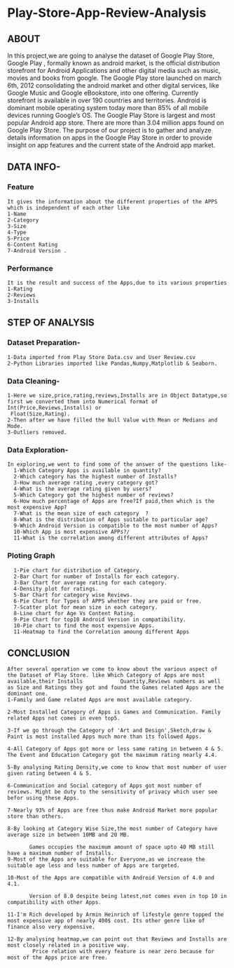 # Play-Store-App-Review-Analysis
## **ABOUT**

In this project,we are going to analyse the dataset of Google Play Store, Google Play , formally known as android market, is the official distribution storefront for Android Applications and other digital media such as music, movies and books from google. The Google Play store launched on march 6th, 2012 consolidating the android market and other digital services, like Google Music and Google eBookstore, into one offering. Currently storefront is available in over 190 countries and territories. Android is dominant mobile operating system today more than 85% of all mobile devices running Google’s OS. The Google Play Store is largest and most popular Android app store. There are more than 3.04 million apps found on Google Play Store. The purpose of our project is to gather and analyze details information on apps in the Google Play Store in order to provide insight on app features and the current state of the Android app market.


## DATA INFO-
### Feature 
    It gives the information about the different properties of the APPS which is independent of each other like 
    1-Name
    2-Category
    3-Size
    4-Type
    5-Price
    6-Content Rating
    7-Android Version .
### Performance
    It is the result and success of the Apps,due to its various properties
    1-Rating
    2-Reviews
    3-Installs
 ## STEP OF ANALYSIS
 
### Dataset Preparation-
    1-Data imported from Play Store Data.csv and User Review.csv
    2-Python Libraries imported like Pandas,Numpy,Matplotlib & Seaborn.

### Data Cleaning-
    1-Here we size,price,rating,reviews,Installs are in Object Datatype,so first we converted them into Numerical format of Int(Price,Reviews,Installs) or
     Float(Size,Rating).
    2-Then after we have filled the Null Value with Mean or Medians and Mode.
    3-Outliers removed.
  
 ### Data Exploration-
    In exploring,we went to find some of the answer of the questions like-
      1-Which Category Apps is available in quantity?
      2-Which category has the highest number of Installs?
      3-How much average rating ,every category got?
      4-What is the average rating given by users?
      5-Which Category got the highest number of reviews?
      6-How much percentage of Apps are free?If paid,then which is the most expensive App?
      7-What is the mean size of each category  ?
      8-What is the distribution of Apps suitable to particular age?
      9-Which Android Version is compatible to the most number of Apps?
      10-Which App is most expensive APPs?/
      11-What is the correlation among different attributes of Apps?
      
  ### Ploting Graph
      1-Pie chart for distribution of Category.
      2-Bar Chart for number of Installs for each category.
      3-Bar Chart for average rating for each category.
      4-Density plot for ratings.
      5-Bar Chart for category wise Reviews.
      6-Pie Chart for Types of APPS whether they are paid or free.
      7-Scatter plot for mean size in each category.
      8-Line chart for Age Vs Content Rating.
      9-Pie Chart for top10 Android Version in compatibility.
      10-Pie chart to find the most expensive Apps.
      11-Heatmap to find the Correlation amoung different Apps
      
## CONCLUSION 
    After several operation we come to know about the various aspect of the Dataset of Play Store. like Which Category of Apps are most available,their Installs            Quantity,Reviews numbers as well as Size and Ratings they got and found the Games related Apps are the dominant one.
    1-Family and Game related Apps are most available category.
    
    2-Most Installed Category of Apps is Games and Communication. Family related Apps not comes in even top5.
    
    3-If we go through the Category of 'Art and Design',Sketch,draw & Paint is most installed Apps much more than its followed Apps.
    
    4-All Category of Apps got more or less same rating in between 4 & 5. The Event and Education Category got the maximum rating nearly 4.4.
    
    5-By analysing Rating Density,we come to know that most number of user given rating between 4 & 5.
    
    6-Communication and Social category of Apps got most number of reviews. Might be duty to the sensitivity of privacy which user see befor using these Apps.
    
    7-Nearly 93% of Apps are free thus make Android Market more popular store than others.
    
    8-By looking at Category Wise Size,the most number of Category have average size in between 10MB and 20 MB.
    
           Games occupies the maximum amount of space upto 40 MB still have a maximum number of Installs.
    9-Most of the Apps are suitable for Everyone,as we increase the suitable age less and less number of Apps are targeted.
    
    10-Most of the Apps are compatible with Android Version of 4.0 and 4.1.
    
           Version of 8.0 despite being latest,not comes even in top 10 in compatibility with other Apps.
           
    11-I'm Rich developed by Armin Heinrich of lifestyle genre topped the most expensive app of nearly 400$ cost. Its other genre like of finance also very expensive.
    
    12-By analysing heatmap,we can point out that Reviews and Installs are most closely related in a positive way.
            Price relation with every feature is near zero because for most of the Apps price are free.
